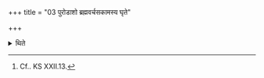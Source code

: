 +++
title = "03 पुरोडाशो ब्रह्मवर्चसकामस्य घृते"

+++

<details><summary>थिते</summary>

3. In the ease of a sacrificer desirous of the Brahman-splendour there should be the sacrificial bread; In the case of (a sacrificer) desirous of progeny or of cattle, there should be rice-pap in ghee.[^1]  


[^1]: Cf.. KS XXII.13.
</details>
